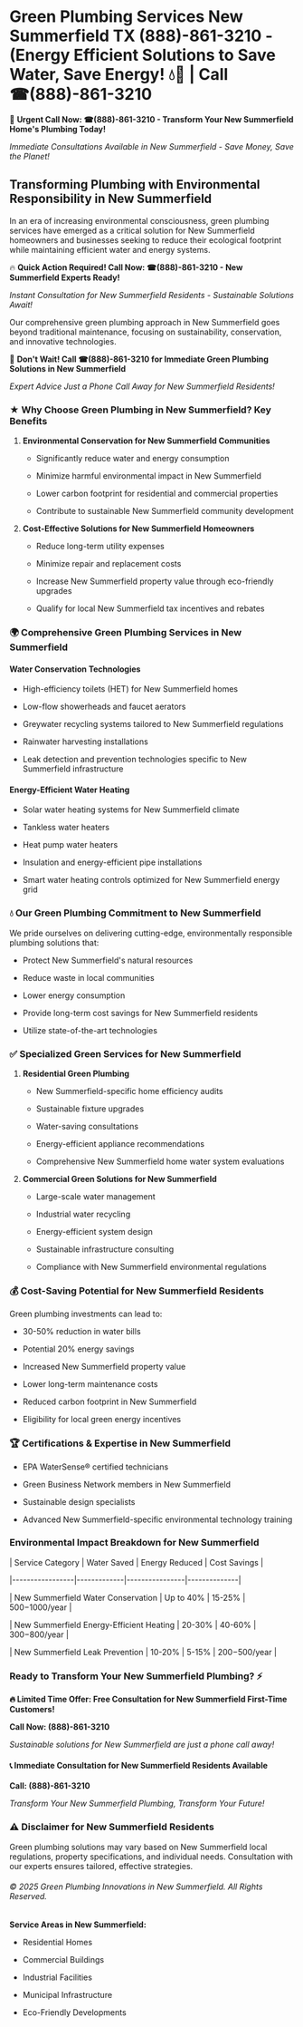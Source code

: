 # Green Plumbing Services New Summerfield TX (888)-861-3210 - (Energy Efficient Solutions to Save Water, Save Energy! 💧🌿 | Call ☎(888)-861-3210

🚨 **Urgent Call Now: ☎(888)-861-3210 - Transform Your New Summerfield Home's Plumbing Today!**
*Immediate Consultations Available in New Summerfield - Save Money, Save the Planet!*

## Transforming Plumbing with Environmental Responsibility in New Summerfield

In an era of increasing environmental consciousness, green plumbing services have emerged as a critical solution for New Summerfield homeowners and businesses seeking to reduce their ecological footprint while maintaining efficient water and energy systems. 

🔥 **Quick Action Required! Call Now: ☎(888)-861-3210 - New Summerfield Experts Ready!**
*Instant Consultation for New Summerfield Residents - Sustainable Solutions Await!*

Our comprehensive green plumbing approach in New Summerfield goes beyond traditional maintenance, focusing on sustainability, conservation, and innovative technologies.

🚨 **Don't Wait! Call ☎(888)-861-3210 for Immediate Green Plumbing Solutions in New Summerfield**
*Expert Advice Just a Phone Call Away for New Summerfield Residents!*

### ★ Why Choose Green Plumbing in New Summerfield? Key Benefits

1. **Environmental Conservation for New Summerfield Communities** 
   - Significantly reduce water and energy consumption
   - Minimize harmful environmental impact in New Summerfield
   - Lower carbon footprint for residential and commercial properties
   - Contribute to sustainable New Summerfield community development

2. **Cost-Effective Solutions for New Summerfield Homeowners** 
   - Reduce long-term utility expenses
   - Minimize repair and replacement costs
   - Increase New Summerfield property value through eco-friendly upgrades
   - Qualify for local New Summerfield tax incentives and rebates

### 🌍 Comprehensive Green Plumbing Services in New Summerfield

#### Water Conservation Technologies
- High-efficiency toilets (HET) for New Summerfield homes
- Low-flow showerheads and faucet aerators
- Greywater recycling systems tailored to New Summerfield regulations
- Rainwater harvesting installations
- Leak detection and prevention technologies specific to New Summerfield infrastructure

#### Energy-Efficient Water Heating
- Solar water heating systems for New Summerfield climate
- Tankless water heaters
- Heat pump water heaters
- Insulation and energy-efficient pipe installations
- Smart water heating controls optimized for New Summerfield energy grid

### 💧 Our Green Plumbing Commitment to New Summerfield

We pride ourselves on delivering cutting-edge, environmentally responsible plumbing solutions that:
- Protect New Summerfield's natural resources
- Reduce waste in local communities
- Lower energy consumption
- Provide long-term cost savings for New Summerfield residents
- Utilize state-of-the-art technologies

### ✅ Specialized Green Services for New Summerfield

1. **Residential Green Plumbing**
   - New Summerfield-specific home efficiency audits
   - Sustainable fixture upgrades
   - Water-saving consultations
   - Energy-efficient appliance recommendations
   - Comprehensive New Summerfield home water system evaluations

2. **Commercial Green Solutions for New Summerfield**
   - Large-scale water management
   - Industrial water recycling
   - Energy-efficient system design
   - Sustainable infrastructure consulting
   - Compliance with New Summerfield environmental regulations

### 💰 Cost-Saving Potential for New Summerfield Residents

Green plumbing investments can lead to:
- 30-50% reduction in water bills
- Potential 20% energy savings
- Increased New Summerfield property value
- Lower long-term maintenance costs
- Reduced carbon footprint in New Summerfield
- Eligibility for local green energy incentives

### 🏆 Certifications & Expertise in New Summerfield

- EPA WaterSense® certified technicians
- Green Business Network members in New Summerfield
- Sustainable design specialists
- Advanced New Summerfield-specific environmental technology training

### Environmental Impact Breakdown for New Summerfield

| Service Category | Water Saved | Energy Reduced | Cost Savings |
|-----------------|-------------|----------------|--------------|
| New Summerfield Water Conservation | Up to 40% | 15-25% | $500-$1000/year |
| New Summerfield Energy-Efficient Heating | 20-30% | 40-60% | $300-$800/year |
| New Summerfield Leak Prevention | 10-20% | 5-15% | $200-$500/year |

### Ready to Transform Your New Summerfield Plumbing? ⚡

**🔥 Limited Time Offer: Free Consultation for New Summerfield First-Time Customers!**

**Call Now: (888)-861-3210**
*Sustainable solutions for New Summerfield are just a phone call away!*

#### 📞 Immediate Consultation for New Summerfield Residents Available

**Call: (888)-861-3210**
*Transform Your New Summerfield Plumbing, Transform Your Future!*

### ⚠️ Disclaimer for New Summerfield Residents

Green plumbing solutions may vary based on New Summerfield local regulations, property specifications, and individual needs. Consultation with our experts ensures tailored, effective strategies.

###### © 2025 Green Plumbing Innovations in New Summerfield. All Rights Reserved.

**Service Areas in New Summerfield:** 
- Residential Homes
- Commercial Buildings
- Industrial Facilities
- Municipal Infrastructure
- Eco-Friendly Developments